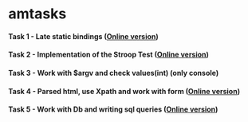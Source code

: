# amtasks
#### Task 1 - Late static bindings (<a href="https://testsub.belcraft.ru/task1.php">Online version</a>)
#### Task 2 - Implementation of the Stroop Test (<a href="https://testsub.belcraft.ru/task2.php">Online version</a>)
#### Task 3 - Work with $argv and check values(int) (only console)
#### Task 4 - Parsed html, use Xpath and work with form (<a href="https://testsub.belcraft.ru/task4/task4.php">Online version</a>)
#### Task 5 - Work with Db and writing sql queries (<a href="https://testsub.belcraft.ru/task5/task5.php">Online version</a>)
